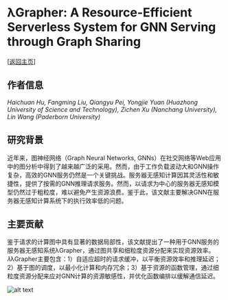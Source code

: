 # λGrapher: A Resource-Efficient Serverless System for GNN Serving through Graph Sharing

\[[返回主页](../../README.md)\]

## 作者信息
*Haichuan Hu, Fangming Liu, Qiangyu Pei, Yongjie Yuan (Huazhong University of Science and Technology), Zichen Xu (Nanchang University), Lin Wang (Paderborn University)*

## 研究背景
近年来，图神经网络（Graph Neural Networks, GNNs）在社交网络等Web应用中的图分析中得到了越来越广泛的采用。然而，由于工作负载波动大和GNN操作复杂，高效的GNN服务仍然是一个关键挑战。服务器无感知计算因其灵活性和敏捷性，提供了按需的GNN推理请求服务。然而，以请求为中心的服务器无感知模型仍然过于粗粒度，难以避免产生资源浪费。鉴于此，该文献主要解决GNN在服务器无感知计算系统下的执行效率低的问题。

## 主要贡献
鉴于请求的计算图中具有显著的数据局部性，该文献提出了一种用于GNN服务的服务器无感知系统λGrapher，通过图共享和细粒度资源分配来实现资源效率。𝜆λGrapher主要包含：1）自适应超时的请求缓冲，以平衡资源效率和推理延迟；2）基于图的调度，以最小化计算和内存冗余；3）基于资源的函数管理，通过细粒度资源分配来应对GNN计算的资源敏感性，并优化函数编排以缓解通信延迟。

![alt text](../../figs/www24-lagrapher.png)